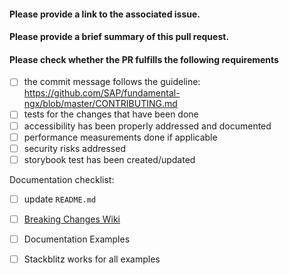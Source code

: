 #### Please provide a link to the associated issue.

#### Please provide a brief summary of this pull request.

#### Please check whether the PR fulfills the following requirements

- [ ] the commit message follows the guideline:
https://github.com/SAP/fundamental-ngx/blob/master/CONTRIBUTING.md
- [ ] tests for the changes that have been done
- [ ] accessibility has been properly addressed and documented
- [ ] performance measurements done if applicable
- [ ] security risks addressed
- [ ] storybook test has been created/updated

Documentation checklist:
- [ ] update `README.md`
- [ ] [Breaking Changes Wiki](https://github.com/SAP/fundamental-ngx/wiki/Breaking-Changes)
- [ ] Documentation Examples
- [ ] Stackblitz works for all examples

